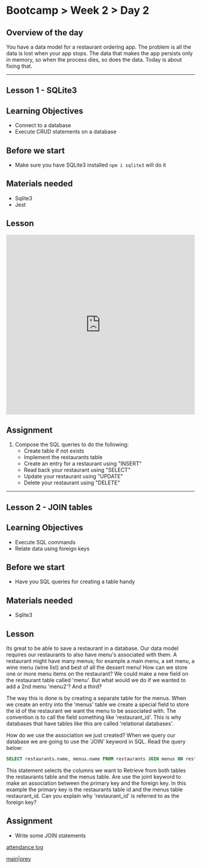 # Bootcamp > Week 2 > Day 2

## Overview of the day

You have a data model for a restaurant ordering app. The problem is all the data is lost when your app stops. The data that makes the app persists only in memory, so when the process dies, so does the data. Today is about fixing that.

<hr/>

## Lesson 1 - SQLite3

## Learning Objectives

* Connect to a database
* Execute CRUD statements on a database

## Before we start

* Make sure you have SQLite3 installed `npm i sqlite3` will do it

## Materials needed

* Sqlite3
* Jest

## Lesson

<iframe src="https://docs.google.com/presentation/d/e/2PACX-1vQpmJ3NMHXf3v-uh4nT3O0keOjivstLweqSi7ZUbhvdFI1M6o4b2cDSFKFdz5YfakbewFyNjIdbrmBI/embed?start=false&loop=false&delayms=3000" frameborder="0" width="100%" height="480" allowfullscreen="true" mozallowfullscreen="true" webkitallowfullscreen="true"></iframe>

## Assignment

1. Compose the SQL queries to do the following:
    * Create table if not exists
    * Implement the restaurants table
    * Create an entry for a restaurant using "INSERT"
    * Read back your restaurant using "SELECT"
    * Update your restaurant using "UPDATE"
    * Delete your restaurant using "DELETE"

<hr/>

## Lesson 2 - JOIN tables

## Learning Objectives

* Execute SQL commands
* Relate data using foreign keys

## Before we start

* Have you SQL queries for creating a table handy

## Materials needed

* Sqlite3

## Lesson

Its great to be able to save a restaurant in a database. Our data model requires our restaurants to also have menu's associated with them. A restaurant might have many menus; for example a main menu, a set menu, a wine menu (wine list) and best of all the dessert menu! How can we store one or more menu items on the restaurant? We could make a new field on the restaurant table called 'menu'. But what would we do if we wanted to add a 2nd menu 'menu2'? And a third?

The way this is done is by creating a separate table for the menus. When we create an entry into the 'menus' table we create a special field to store the id of the restaurant we want the menu to be associated with. The convention is to call the field something like 'restaurant_id'. This is why databases that have tables like this are called 'relational databases'.

How do we use the association we just created? When we query our database we are going to use the 'JOIN' keyword in SQL. Read the query below:

```sql
SELECT restaurants.name, menus.name FROM restaurants JOIN menus ON restaurants.id = menus.restaurant_id WHERE restaurants.id = 1;
```
This statement selects the columns we want to Retrieve from both tables the restaurants table and the menus table. Are use the joint keyword to make an association between the primary key and the foreign key. In this example the primary key is the restaurants table id and the menus table restaurant_id. Can you explain why 'restaurant_id' is referred to as the foreign key?

## Assignment

* Write some JOIN statements

[attendance log](https://applied.whitehat.org.uk/mod/questionnaire/complete.php?id=6702)

[main](/swe)|[prev](/swe/bootcamp/wk2/day1.html)

